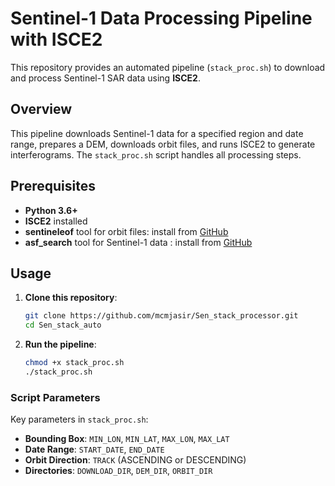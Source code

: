 
# Sentinel-1 Data Processing Pipeline with ISCE2

This repository provides an automated pipeline (`stack_proc.sh`) to download and process Sentinel-1 SAR data using **ISCE2**.

## Overview

This pipeline downloads Sentinel-1 data for a specified region and date range, prepares a DEM, downloads orbit files, and runs ISCE2 to generate interferograms. The `stack_proc.sh` script handles all processing steps.

## Prerequisites

- **Python 3.6+**
- **ISCE2** installed
- **sentineleof** tool for orbit files: install from [GitHub](https://github.com/scottstanie/sentineleof)
- **asf_search** tool for Sentinel-1 data : install from [GitHub](https://github.com/asfadmin/Discovery-asf_search/tree/master)


## Usage

1. **Clone this repository**:
   ```bash
   git clone https://github.com/mcmjasir/Sen_stack_processor.git
   cd Sen_stack_auto
   ```

2. **Run the pipeline**:
   ```bash
   chmod +x stack_proc.sh
   ./stack_proc.sh
   ```

### Script Parameters

Key parameters in `stack_proc.sh`:

- **Bounding Box**: `MIN_LON`, `MIN_LAT`, `MAX_LON`, `MAX_LAT`
- **Date Range**: `START_DATE`, `END_DATE`
- **Orbit Direction**: `TRACK` (ASCENDING or DESCENDING)
- **Directories**: `DOWNLOAD_DIR`, `DEM_DIR`, `ORBIT_DIR`

